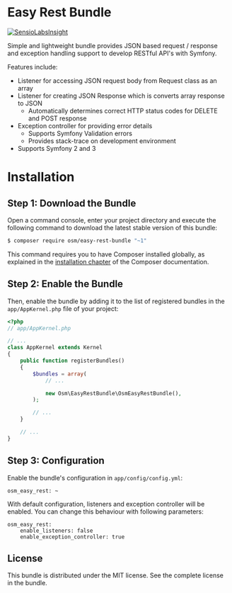 Easy Rest Bundle
================

[![SensioLabsInsight](https://insight.sensiolabs.com/projects/36bd3d18-16b1-4cf2-8f58-53d940f67bf1/small.png)](https://insight.sensiolabs.com/projects/36bd3d18-16b1-4cf2-8f58-53d940f67bf1)

Simple and lightweight bundle provides JSON based request / response and exception handling support to develop RESTful API's with Symfony.

Features include:

* Listener for accessing JSON request body from Request class as an array
* Listener for creating JSON Response which is converts array response to JSON
    * Automatically determines correct HTTP status codes for DELETE and POST response
* Exception controller for providing error details 
    * Supports Symfony Validation errors
    * Provides stack-trace on development environment
* Supports Symfony 2 and 3

Installation
============

Step 1: Download the Bundle
---------------------------

Open a command console, enter your project directory and execute the
following command to download the latest stable version of this bundle:

```bash
$ composer require osm/easy-rest-bundle "~1"
```

This command requires you to have Composer installed globally, as explained
in the [installation chapter](https://getcomposer.org/doc/00-intro.md)
of the Composer documentation.

Step 2: Enable the Bundle
-------------------------

Then, enable the bundle by adding it to the list of registered bundles
in the `app/AppKernel.php` file of your project:

```php
<?php
// app/AppKernel.php

// ...
class AppKernel extends Kernel
{
    public function registerBundles()
    {
        $bundles = array(
            // ...

            new Osm\EasyRestBundle\OsmEasyRestBundle(),
        );

        // ...
    }

    // ...
}
```

Step 3: Configuration
---------------------

Enable the bundle's configuration in `app/config/config.yml`:

    osm_easy_rest: ~

With default configuration, listeners and exception controller will be enabled. You can
change this behaviour with following parameters:

    osm_easy_rest:
        enable_listeners: false
        enable_exception_controller: true

License
-------

This bundle is distributed under the MIT license. See the complete license in the bundle.
